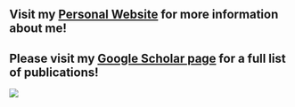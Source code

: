 
<!--
**EmaadKhwaja/EmaadKhwaja** is a ✨ _special_ ✨ repository because its `README.md` (this file) appears on your GitHub profile.

Here are some ideas to get you started:

- 🔭 I’m currently working on ...
- 🌱 I’m currently learning ...
- 👯 I’m looking to collaborate on ...
- 🤔 I’m looking for help with ...
- 💬 Ask me about ...
- 📫 How to reach me: ...
- 😄 Pronouns: ...
- ⚡ Fun fact: ...
-->
## Visit my [Personal Website](http://emaad.org) for more information about me!

## Please visit my [Google Scholar page](https://scholar.google.com/citations?user=YpzxekoAAAAJ&hl=en) for a full list of publications!

![](Github.gif)
